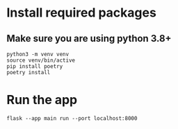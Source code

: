 # Install required packages
## Make sure you are using python 3.8+
```
python3 -m venv venv
source venv/bin/active
pip install poetry
poetry install
```

# Run the app
```
flask --app main run --port localhost:8000
```
